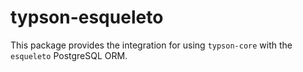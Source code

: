 # typson-esqueleto

This package provides the integration for using `typson-core` with the
`esqueleto` PostgreSQL ORM.
